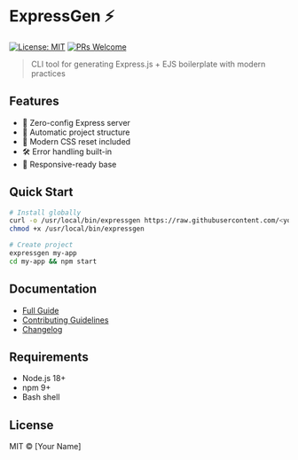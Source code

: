 # ExpressGen ⚡

[![License: MIT](https://img.shields.io/badge/License-MIT-blue.svg)](https://opensource.org/licenses/MIT)
[![PRs Welcome](https://img.shields.io/badge/PRs-welcome-brightgreen.svg)](CONTRIBUTING.md)

> CLI tool for generating Express.js + EJS boilerplate with modern practices

## Features

- 🚀 Zero-config Express server
- 📁 Automatic project structure
- 🎨 Modern CSS reset included
- 🛠️ Error handling built-in
- 📱 Responsive-ready base

## Quick Start

```bash
# Install globally
curl -o /usr/local/bin/expressgen https://raw.githubusercontent.com/<your-username>/expressgen/main/bin/expressgen
chmod +x /usr/local/bin/expressgen

# Create project
expressgen my-app
cd my-app && npm start
```

## Documentation

- [Full Guide](docs/GUIDE.md)
- [Contributing Guidelines](CONTRIBUTING.md)
- [Changelog](CHANGELOG.md)

## Requirements

- Node.js 18+
- npm 9+
- Bash shell

## License

MIT © [Your Name]
